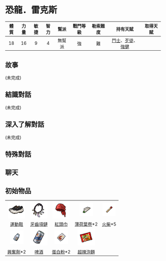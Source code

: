 #  恐龍．雷克斯

|體質|力量|敏捷|智力|幫派|戰鬥等級|勒索難度|持有天賦|取得天賦|
|:--:|:--:|:--:|:--:|:--:|:--:|:--:|:--:|:--:|
|18|16|9|4|無幫派|強|難|[鬥士](技能.md#鬥士)、[歹徒](技能.md#歹徒)、[強健](技能.md#強健)||

## 故事

(未完成)

## 結識對話

(未完成)

## 深入了解對話

(未完成)


## 特殊對話

## 聊天

## 初始物品

||||||
|:--:|:--:|:--:|:--:|:--:|
| ![img](images/item_pic_QX.png) | ![img](images/item_pic_YCXL.png) | ![img](images/item_pic_HTJ.png) | ![img](images/item_pic_BHYJ.png) | ![img](images/item_pic_HC.png) |
| [運動鞋](道具.md#運動鞋) | [牙齒項鏈](道具.md#牙齒項鏈) | [紅頭巾](道具.md#紅頭巾) | [薄荷葉卷](道具.md#薄荷葉卷)*2 | [火柴](道具.md#火柴)*5 |
| ![img](images/item_pic_XFJ.png) | ![img](images/item_pic_PJ.png) | ![img](images/item_pic_DBF.png) | ![img](images/item_pic_PBM.png) |  |
| [興奮劑](道具.md#興奮劑)*2 | [啤酒](道具.md#啤酒) | [蛋白粉](道具.md#蛋白粉)*2 | [超辣泡麵](道具.md#超辣泡麵) |  |

